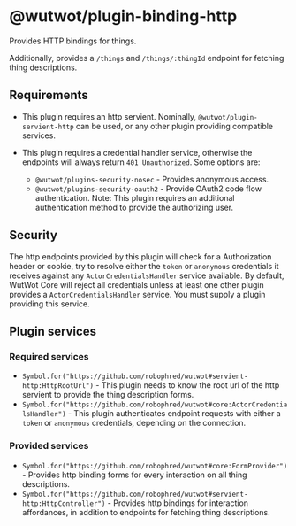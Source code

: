 # @wutwot/plugin-binding-http

Provides HTTP bindings for things.

Additionally, provides a `/things` and `/things/:thingId` endpoint for fetching thing descriptions.

## Requirements

- This plugin requires an http servient. Nominally, `@wutwot/plugin-servient-http` can be used, or any other plugin providing compatible services.

- This plugin requires a credential handler service, otherwise the endpoints will always return `401 Unauthorized`. Some options are:
  - `@wutwot/plugins-security-nosec` - Provides anonymous access.
  - `@wutwot/plugins-security-oauth2` - Provide OAuth2 code flow authentication. Note: This plugin requires an additional authentication method to provide the authorizing user.

## Security

The http endpoints provided by this plugin will check for a Authorization header or cookie, try to resolve either the `token` or `anonymous` credentials it receives against any `ActorCredentialsHandler` service available.
By default, WutWot Core will reject all credentials unless at least one other plugin provides a `ActorCredentialsHandler` service. You must supply a plugin providing this service.

## Plugin services

### Required services

- `Symbol.for("https://github.com/robophred/wutwot#servient-http:HttpRootUrl")` - This plugin needs to know the root url of the http servient to provide the thing description forms.
- `Symbol.for("https://github.com/robophred/wutwot#core:ActorCredentialsHandler")` - This plugin authenticates endpoint requests with either a `token` or `anonymous` credentials, depending on the connection.

### Provided services

- `Symbol.for("https://github.com/robophred/wutwot#core:FormProvider")` - Provides http binding forms for every interaction on all thing descriptions.
- `Symbol.for("https://github.com/robophred/wutwot#servient-http:HttpController")` - Provides http bindings for interaction affordances, in addition to endpoints for fetching thing descriptions.

